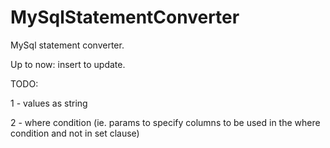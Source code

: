 # MySqlStatementConverter
MySql statement converter. 

Up to now: insert to update.


TODO:

1 - values as string

2 - where condition (ie. params to specify columns to be used in the where condition and not in set clause)
